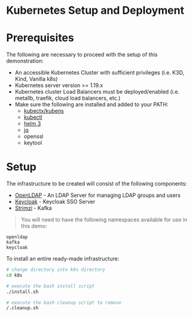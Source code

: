 # Kubernetes Setup and Deployment

# Prerequisites

The following are necessary to proceed with the setup of this demonstration: 

- An accessible Kubernetes Cluster with sufficient privileges (i.e. K3D, Kind, Vanilla k8s)
- Kubernetes server version >= 1.19.x
- Kubernetes cluster Load Balancers must be deployed/enabled (i.e. metallb, traefik, cloud load balancers, etc.)
- Make sure the following are installed and added to your PATH: 
    - [kubectx/kubens](https://github.com/ahmetb/kubectx)
    - [kubectl](https://kubernetes.io/docs/tasks/tools/install-kubectl/)
    - [helm 3](https://helm.sh/docs/intro/install/)
    - [jq](https://stedolan.github.io/jq/)
    - openssl
    - keytool

# Setup

The infrastructure to be created will consist of the following components: 

- [OpenLDAP](https://www.openldap.org/) - An LDAP Server for managing LDAP groups and users
- [Keycloak](https://www.keycloak.org/) - Keycloak SSO Server
- [Strimzi](https://strimzi.io/) - Kafka

> You will need to have the following namespaces available for use in this demo:

```
openldap
kafka
keycloak
```

To install an entire ready-made infrastructure: 

```bash
# change directory into k8s directory
cd k8s

# execute the bash install script
./install.sh

# execute the bash cleanup script to remove
/.cleanup.sh
```